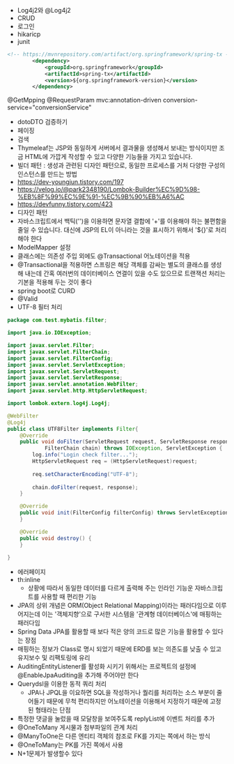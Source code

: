 * Log4j2와 @Log4j2
* CRUD
* 로그인
* hikaricp
* junit
```xml
<!-- https://mvnrepository.com/artifact/org.springframework/spring-tx -->
		<dependency>
		    <groupId>org.springframework</groupId>
		    <artifactId>spring-tx</artifactId>
		    <version>${org.springframework-version}</version>
		</dependency>
```
@GetMpping
@RequestParam
mvc:annotation-driven conversion-service="conversionService"
* dotoDTO 검증하기
* 페이징
* 검색
* Thymeleaf는 JSP와 동일하게 서버에서 결과물을 생성해서 보내는 방식이지만 조금 HTML에 가깝게 작성할 수 있고 다양한 기능들을 가지고 있습니다.
* 빌더 패턴 : 생성과 관련된 디자인 패턴으로, 동일한 프로세스를 거처 다양한 구성의 인스턴스를 만드는 방법
* https://dev-youngjun.tistory.com/197
* https://velog.io/@park2348190/Lombok-Builder%EC%9D%98-%EB%8F%99%EC%9E%91-%EC%9B%90%EB%A6%AC
* https://devfunny.tistory.com/423
* 디자인 패턴
* 자바스크립트에서 백틱('')을 이용하면 문자열 결합에 '+'를 이용해야 하는 불편함을 줄일 수 있습니다. 대신에 JSP의 EL이 아니라는 것을 표시하기 위해서 '\${}'로 처리해야 한다
* ModelMapper 설정
* 클래스에는 의존성 주입 외에도 @Transactional 어노테이션을 적용
* @Transactional을 적용하면 스프링은 해당 객체를 감싸는 별도의 클래스를 생성해 내는데 간혹 여러번의 데이터베이스 연결이 있을 수도 있으므로 트랜잭션 처리는 기본을 적용해 두는 것이 좋다
* spring boot로 CURD
* @Valid
* UTF-8 필터 처리
```java
package com.test.mybatis.filter;

import java.io.IOException;

import javax.servlet.Filter;
import javax.servlet.FilterChain;
import javax.servlet.FilterConfig;
import javax.servlet.ServletException;
import javax.servlet.ServletRequest;
import javax.servlet.ServletResponse;
import javax.servlet.annotation.WebFilter;
import javax.servlet.http.HttpServletRequest;

import lombok.extern.log4j.Log4j;

@WebFilter
@Log4j
public class UTF8Filter implements Filter{
	@Override
	public void doFilter(ServletRequest request, ServletResponse response, 
			FilterChain chain) throws IOException, ServletException {
		log.info("Login check filter...");
		HttpServletRequest req = (HttpServletRequest)request;
		
		req.setCharacterEncoding("UTF-8");
		
		chain.doFilter(request, response);
	}

	@Override
	public void init(FilterConfig filterConfig) throws ServletException {
	}

	@Override
	public void destroy() {
	}
	
}
```
* 에러페이지
* th:inline
	* 상황에 따라서 동일한 데이터를 다르게 출력해 주는 인라인 기능운 자바스크립트를 사용할 때 편리한 기능
* JPA의 상위 개념은 ORM(Object Relational Mapping)이라는 패러다임으로 이루어지는데 이는 '객체지향'으로 구서한 시스템을 '관계형 데이터베이스'에 매핑하는 패러다임
* Spring Data JPA를 활용할 때 보다 적은 양의 코드로 많은 기능을 활용할 수 있다는 장점
* 매핑하는 정보가 Class로 명시 되었기 때문에 ERD를 보는 의존도를 낮출 수 있고 유지보수 및 리팩토링에 유리
* AuditingEntityListener를 활성화 시키기 위해서는 프로젝트의 설정에 @EnableJpaAuditing을 추가해 주어야만 한다
* Querydsl을 이용한 동적 쿼리 처리
	* JPA나 JPQL을 이요하면 SQL을 작성하거나 퀄리를 처리하는 소스 부분이 줄어들기 때문에 무척 편리하지만 어노테이션을 이용해서 지정하기 때문에 고정된 형태라는 단점
* 특정한 댓글을 눌렀을 때 모달창을 보여주도록 replyList에 이벤트 처리를 추가
* @OneToMany 게시물과 첨부파일의 관계 처리
* @ManyToOne은 다른 엔티티 객체의 참조로 FK를 가지는 쪽에서 하는 방식
* @OneToMany는 PK를 가진 쪽에서 사용
* N+1문제가 발생할수 있다
